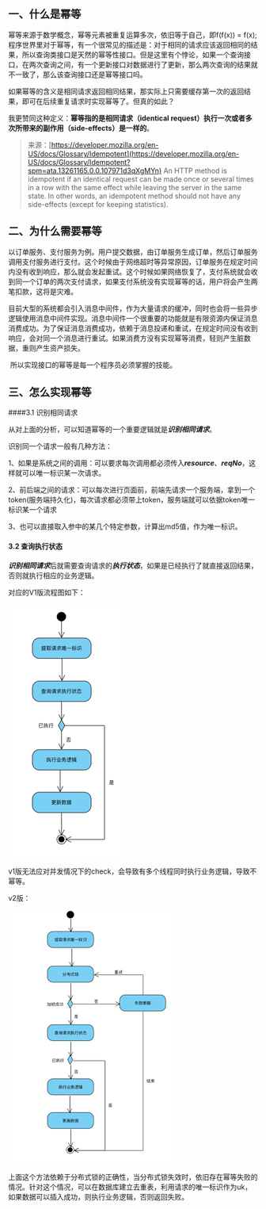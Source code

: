 ## 一、什么是幂等

幂等来源于数学概念，幂等元素被重复运算多次，依旧等于自己，即f(f(x)) = f(x);
程序世界里对于幂等，有一个很常见的描述是：对于相同的请求应该返回相同的结果，所以查询类接口是天然的幂等性接口。但是这里有个悖论，如果一个查询接口，在两次查询之间，有一个更新接口对数据进行了更新，那么两次查询的结果就不一致了，那么该查询接口还是幂等接口吗。

如果幂等的含义是相同请求返回相同结果，那实际上只需要缓存第一次的返回结果，即可在后续重复请求时实现幂等了。但真的如此？

我更赞同这种定义：**幂等指的是相同请求（identical request）执行一次或者多次所带来的副作用（side-effects）是一样的**。

> 来源：[https://developer.mozilla.org/en-US/docs/Glossary/Idempotent](https://developer.mozilla.org/en-US/docs/Glossary/Idempotent?spm=ata.13261165.0.0.107971d3qXgMYn)
> An HTTP method is idempotent if an identical request can be made once or several times in a row with the same effect while leaving the server in the same state. In other words, an idempotent method should not have any side-effects (except for keeping statistics).

## 二、为什么需要幂等

​       以订单服务、支付服务为例。用户提交数据，由订单服务生成订单，然后订单服务调用支付服务进行支付。这个时候由于网络超时等异常原因，订单服务在规定时间内没有收到响应，那么就会发起重试。这个时候如果网络恢复了，支付系统就会收到同一个订单的两次支付请求，如果支付系统没有实现幂等的话，用户将会产生两笔扣款，这将是灾难。

​       目前大型的系统都会引入消息中间件，作为大量请求的缓冲，同时也会将一些异步逻辑使用消息中间件实现。消息中间件一个很重要的功能就是有限资源内保证消息消费成功。为了保证消息消费成功，依赖于消息投递和重试，在规定时间没有收到响应，会对同一个消息进行重试。如果消费方没有实现幂等消费，轻则产生脏数据，重则产生资产损失。

​     所以实现接口的幂等是每一个程序员必须掌握的技能。

## 三、怎么实现幂等

####3.1 识别相同请求

从对上面的分析，可以知道幂等的一个重要逻辑就是***识别相同请求***。

识别同一个请求一般有几种方法：

1、如果是系统之间的调用：可以要求每次调用都必须传入***resource***、***reqNo***，这样就可以唯一标识某一次请求。

2、前后端之间的请求：可以每次进行页面前，前端先请求一个服务端，拿到一个token(服务端持久化)，每次请求都必须带上token，服务端就可以依据token唯一标识某一个请求

3、也可以直接取入参中的某几个特定参数，计算出md5值，作为唯一标识。

#### 3.2 查询执行状态

***识别相同请求***后就需要查询请求的***执行状态***，如果是已经执行了就直接返回结果，否则就执行相应的业务逻辑。

对应的V1版流程图如下：

<img src="img/image-20200105212411103.png" alt="image-20200105212411103" style="zoom:50%;" />

v1版无法应对并发情况下的check，会导致有多个线程同时执行业务逻辑，导致不幂等。

v2版：

<img src="img/image-20200105212813050.png" alt="image-20200105212813050" style="zoom:50%;" />

上面这个方法依赖于分布式锁的正确性，当分布式锁失效时，依旧存在幂等失败的情况。针对这个情况，可以在数据库建立去重表，利用请求的唯一标识作为uk，如果数据可以插入成功，则执行业务逻辑，否则返回失败。